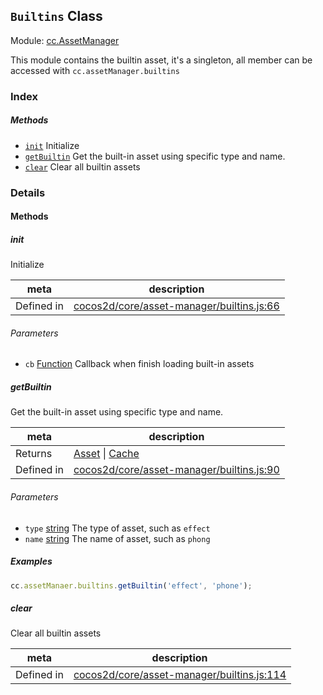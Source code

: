 ## `Builtins` Class



Module: [cc.AssetManager](../modules/cc.AssetManager.md)


This module contains the builtin asset, it's a singleton, all member can be accessed with `cc.assetManager.builtins`



### Index



##### Methods

  - [`init`](#init) Initialize
  - [`getBuiltin`](#getbuiltin) Get the built-in asset using specific type and name.
  - [`clear`](#clear) Clear all builtin assets



### Details




<!-- Method Block -->
#### Methods


##### init

Initialize

| meta | description |
|------|-------------|
| Defined in | [cocos2d/core/asset-manager/builtins.js:66](https://github.com/cocos-creator/engine/blob/ed2b039b9aa8396d7da1c8c1149f41269733e8fd/cocos2d/core/asset-manager/builtins.js#L66) |

###### Parameters
- `cb` <a href="https://developer.mozilla.org/en/JavaScript/Reference/Global_Objects/Function" class="crosslink external" target="_blank">Function</a> Callback when finish loading built-in assets


##### getBuiltin

Get the built-in asset using specific type and name.

| meta | description |
|------|-------------|
| Returns | <a href="../classes/Asset.html" class="crosslink">Asset</a> &#124; <a href="../classes/Cache.html" class="crosslink">Cache</a> 
| Defined in | [cocos2d/core/asset-manager/builtins.js:90](https://github.com/cocos-creator/engine/blob/ed2b039b9aa8396d7da1c8c1149f41269733e8fd/cocos2d/core/asset-manager/builtins.js#L90) |

###### Parameters
- `type` <a href="https://developer.mozilla.org/en/JavaScript/Reference/Global_Objects/String" class="crosslink external" target="_blank">string</a> The type of asset, such as `effect`
- `name` <a href="https://developer.mozilla.org/en/JavaScript/Reference/Global_Objects/String" class="crosslink external" target="_blank">string</a> The name of asset, such as `phong`

##### Examples

```js
cc.assetManaer.builtins.getBuiltin('effect', 'phone');
```

##### clear

Clear all builtin assets

| meta | description |
|------|-------------|
| Defined in | [cocos2d/core/asset-manager/builtins.js:114](https://github.com/cocos-creator/engine/blob/ed2b039b9aa8396d7da1c8c1149f41269733e8fd/cocos2d/core/asset-manager/builtins.js#L114) |




